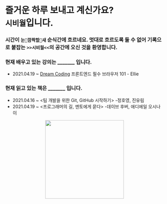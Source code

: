 # 즐거운 하루 보내고 계신가요? <br>`시비월`입니다. 
### 시간이 `눈🙈깜짝할🙉새` 순식간에 흐르네요. 멋대로 흐르도록 둘 수 없어 기록으로 붙잡는 `>>시비월<<`의 공간에 오신 것을 환영합니다. 
### 현재 배우고 있는 강의는 _______ 입니다.
* 2021.04.19 ~ [Dream Coding](https://academy.dream-coding.com/courses/browser101) 프론트엔드 필수 브라우저 101 - Ellie

### 현재 읽고 있는 책은 _______ 입니다.
* 2021.04.16 ~ <팀 개발을 위한 Git, GitHub 시작하기> -정호영, 진유림
* 2021.04.19 ~ <프로그래머의 길, 멘토에게 묻다> -데이브 후버, 애디에일 오시나이

<center><img src = "https://mblogthumb-phinf.pstatic.net/MjAyMDAzMzBfMjU0/MDAxNTg1NTc3MTc4NzY3.i9Rkdffs4p_Y1yLYS0yIxgGkQRClUrk4bxN8VANr6oUg.sNbauR1j9CnsJIyGMVTFTxQYEWZkoOKvVW_feHPzC24g.GIF.pikiro/IMG_0416.GIF?type=w800" width = 250px)</center>
